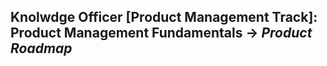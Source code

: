 ## Knolwdge Officer [Product Management Track]: Product Management Fundamentals -> _Product Roadmap_
